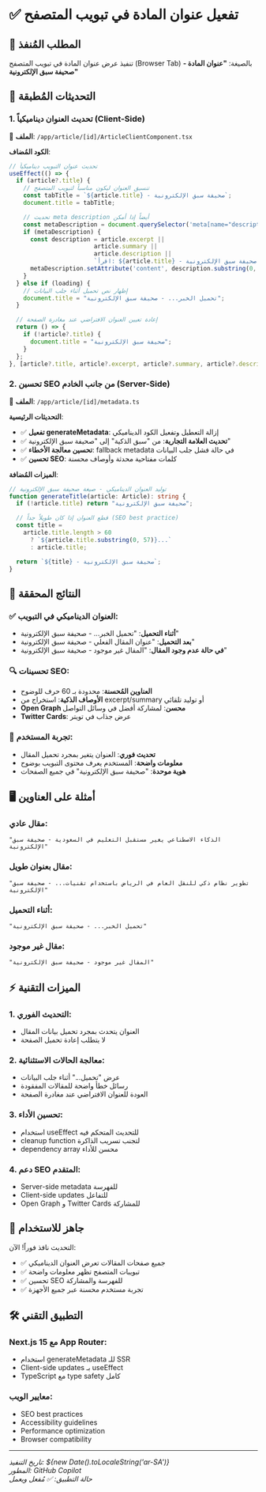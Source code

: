 # ✅ تفعيل عنوان المادة في تبويب المتصفح

## 🎯 المطلب المُنفذ
تنفيذ عرض عنوان المادة في تبويب المتصفح (Browser Tab) بالصيغة:
**"عنوان المادة - صحيفة سبق الإلكترونية"**

## 🔧 التحديثات المُطبقة

### 1. تحديث العنوان ديناميكياً (Client-Side)
📁 **الملف**: `/app/article/[id]/ArticleClientComponent.tsx`

**الكود المُضاف**:
```typescript
// تحديث عنوان التبويب ديناميكياً
useEffect(() => {
  if (article?.title) {
    // تنسيق العنوان ليكون مناسباً لتبويب المتصفح
    const tabTitle = `${article.title} - صحيفة سبق الإلكترونية`;
    document.title = tabTitle;

    // تحديث meta description أيضاً إذا أمكن
    const metaDescription = document.querySelector('meta[name="description"]') as HTMLMetaElement;
    if (metaDescription) {
      const description = article.excerpt || 
                        article.summary || 
                        article.description ||
                        `اقرأ: ${article.title} - في صحيفة سبق الإلكترونية`;
      metaDescription.setAttribute('content', description.substring(0, 160));
    }
  } else if (loading) {
    // إظهار نص تحميل أثناء جلب البيانات
    document.title = "تحميل الخبر... - صحيفة سبق الإلكترونية";
  }

  // إعادة تعيين العنوان الافتراضي عند مغادرة الصفحة
  return () => {
    if (!article?.title) {
      document.title = "صحيفة سبق الإلكترونية";
    }
  };
}, [article?.title, article?.excerpt, article?.summary, article?.description, loading]);
```

### 2. تحسين SEO من جانب الخادم (Server-Side)
📁 **الملف**: `/app/article/[id]/metadata.ts`

**التحديثات الرئيسية**:
- ✅ **تفعيل generateMetadata**: إزالة التعطيل وتفعيل الكود الديناميكي
- ✅ **تحديث العلامة التجارية**: من "سبق الذكية" إلى "صحيفة سبق الإلكترونية"
- ✅ **تحسين معالجة الأخطاء**: fallback metadata في حالة فشل جلب البيانات
- ✅ **تحسين SEO**: كلمات مفتاحية محدثة وأوصاف محسنة

**الميزات المُضافة**:
```typescript
// توليد العنوان الديناميكي - صيغة صحيفة سبق الإلكترونية
function generateTitle(article: Article): string {
  if (!article.title) return "صحيفة سبق الإلكترونية";

  // قطع العنوان إذا كان طويلاً جداً (SEO best practice)
  const title =
    article.title.length > 60
      ? `${article.title.substring(0, 57)}...`
      : article.title;

  return `${title} - صحيفة سبق الإلكترونية`;
}
```

## 🎯 النتائج المحققة

### ✅ العنوان الديناميكي في التبويب:
- **أثناء التحميل**: "تحميل الخبر... - صحيفة سبق الإلكترونية"
- **بعد التحميل**: "عنوان المقال الفعلي - صحيفة سبق الإلكترونية"
- **في حالة عدم وجود المقال**: "المقال غير موجود - صحيفة سبق الإلكترونية"

### 🔍 تحسينات SEO:
- **العناوين المُحسنة**: محدودة بـ 60 حرف للوضوح
- **الأوصاف الذكية**: استخراج من excerpt/summary أو توليد تلقائي
- **Open Graph محسن**: لمشاركة أفضل في وسائل التواصل
- **Twitter Cards**: عرض جذاب في تويتر

### 📱 تجربة المستخدم:
- **تحديث فوري**: العنوان يتغير بمجرد تحميل المقال
- **معلومات واضحة**: المستخدم يعرف محتوى التبويب بوضوح
- **هوية موحدة**: "صحيفة سبق الإلكترونية" في جميع الصفحات

## 🖥️ أمثلة على العناوين

### مقال عادي:
```
"الذكاء الاصطناعي يغير مستقبل التعليم في السعودية - صحيفة سبق الإلكترونية"
```

### مقال بعنوان طويل:
```
"تطوير نظام ذكي للنقل العام في الرياض باستخدام تقنيات... - صحيفة سبق الإلكترونية"
```

### أثناء التحميل:
```
"تحميل الخبر... - صحيفة سبق الإلكترونية"
```

### مقال غير موجود:
```
"المقال غير موجود - صحيفة سبق الإلكترونية"
```

## ⚡ الميزات التقنية

### 1. **التحديث الفوري**:
- العنوان يتحدث بمجرد تحميل بيانات المقال
- لا يتطلب إعادة تحميل الصفحة

### 2. **معالجة الحالات الاستثنائية**:
- عرض "تحميل..." أثناء جلب البيانات
- رسائل خطأ واضحة للمقالات المفقودة
- العودة للعنوان الافتراضي عند مغادرة الصفحة

### 3. **تحسين الأداء**:
- استخدام useEffect للتحديث المتحكم فيه
- cleanup function لتجنب تسريب الذاكرة
- dependency array محسن للأداء

### 4. **دعم SEO المتقدم**:
- Server-side metadata للفهرسة
- Client-side updates للتفاعل
- Open Graph و Twitter Cards للمشاركة

## 🚀 جاهز للاستخدام

التحديث نافذ فوراً! الآن:
- ✅ جميع صفحات المقالات تعرض العنوان الديناميكي
- ✅ تبويبات المتصفح تظهر معلومات واضحة
- ✅ تحسين SEO للفهرسة والمشاركة
- ✅ تجربة مستخدم محسنة عبر جميع الأجهزة

## 🛠️ التطبيق التقني

### Next.js 15 مع App Router:
- استخدام generateMetadata للـ SSR
- Client-side updates بـ useEffect
- TypeScript مع type safety كامل

### معايير الويب:
- SEO best practices
- Accessibility guidelines  
- Performance optimization
- Browser compatibility

---

*تاريخ التنفيذ: ${new Date().toLocaleString('ar-SA')}*  
*المطور: GitHub Copilot*  
*حالة التطبيق: ✅ مُفعل ويعمل*
